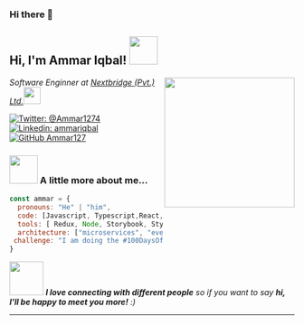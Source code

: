 ### Hi there 👋
<h2> Hi, I'm Ammar Iqbal! <img src="https://media.giphy.com/media/mGcNjsfWAjY5AEZNw6/giphy.gif" width="50"></h2>
<img align='right' src="https://media.giphy.com/media/l0WCSEg7VEOLE4mUEb/giphy.gif" width="230">
<p><em>Software Enginner at <a href="https://nextbridge.com">Nextbridge (Pvt.) Ltd.</a><img src="https://media.giphy.com/media/fYSnHlufseco8Fh93Z/giphy.gif" width="30"></br>
</em></p>

[![Twitter: @Ammar1274](https://img.shields.io/twitter/follow/Ammar1274?style=social)](https://twitter.com/Ammar1274)
[![Linkedin: ammariqbal](https://img.shields.io/badge/-ammariqbal127-blue?style=flat-square&logo=Linkedin&logoColor=white&link=https://www.linkedin.com/in/ammariqbal127/)](https://www.linkedin.com/in/thaianebraga/)
[![GitHub Ammar127](https://img.shields.io/github/followers/Ammar127?label=follow&style=social)](https://github.com/Ammar127)


### <img src="https://media.giphy.com/media/VgCDAzcKvsR6OM0uWg/giphy.gif" width="50"> A little more about me...  

```javascript
const ammar = {
  pronouns: "He" | "him",
  code: [Javascript, Typescript,React, Angular, Nodejs, reactjs, Python, Java],
  tools: [ Redux, Node, Storybook, Styled-Components, Jest, Docker],
  architecture: ["microservices", "event-driven", "design system pattern"],
 challenge: "I am doing the #100DaysOfCode challenge focused on react and typescript"
}
```

<img src="https://media.giphy.com/media/LnQjpWaON8nhr21vNW/giphy.gif" width="60"> <em><b>I love connecting with different people</b> so if you want to say <b>hi, I'll be happy to meet you more!</b> :)</em>

---
